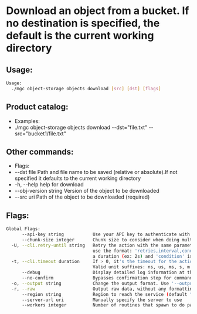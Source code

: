 # Download an object from a bucket. If no destination is specified, the default is the current working directory

## Usage:
```bash
Usage:
  ./mgc object-storage objects download [src] [dst] [flags]
```

## Product catalog:
- Examples:
- ./mgc object-storage objects download --dst="file.txt" --src="bucket1/file.txt"

## Other commands:
- Flags:
- --dst file             Path and file name to be saved (relative or absolute).If not specified it defaults to the current working directory
- -h, --help                 help for download
- --obj-version string   Version of the object to be downloaded
- --src uri              Path of the object to be downloaded (required)

## Flags:
```bash
Global Flags:
      --api-key string           Use your API key to authenticate with the API
      --chunk-size integer       Chunk size to consider when doing multipart requests. Specified in Mb (range: 8 - 5120) (default 8)
  -U, --cli.retry-until string   Retry the action with the same parameters until the given condition is met. The flag parameters
                                 use the format: 'retries,interval,condition', where 'retries' is a positive integer, 'interval' is
                                 a duration (ex: 2s) and 'condition' is a 'engine=value' pair such as "jsonpath=expression"
  -t, --cli.timeout duration     If > 0, it's the timeout for the action execution. It's specified as numbers and unit suffix.
                                 Valid unit suffixes: ns, us, ms, s, m and h. Examples: 300ms, 1m30s
      --debug                    Display detailed log information at the debug level
      --no-confirm               Bypasses confirmation step for commands that ask a confirmation from the user
  -o, --output string            Change the output format. Use '--output=help' to know more details.
  -r, --raw                      Output raw data, without any formatting or coloring
      --region string            Region to reach the service (default "br-se1")
      --server-url uri           Manually specify the server to use
      --workers integer          Number of routines that spawn to do parallel operations within object_storage (min: 1) (default 5)
```

